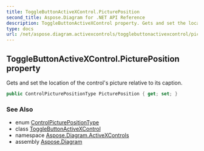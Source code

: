 ```yaml
---
title: ToggleButtonActiveXControl.PicturePosition
second_title: Aspose.Diagram for .NET API Reference
description: ToggleButtonActiveXControl property. Gets and set the location of the controls picture relative to its caption
type: docs
url: /net/aspose.diagram.activexcontrols/togglebuttonactivexcontrol/pictureposition/
---
```

## ToggleButtonActiveXControl.PicturePosition property

Gets and set the location of the control's picture relative to its caption.

```csharp
public ControlPicturePositionType PicturePosition { get; set; }
```

### See Also

* enum [ControlPicturePositionType](../../controlpicturepositiontype/)
* class [ToggleButtonActiveXControl](../)
* namespace [Aspose.Diagram.ActiveXControls](../../togglebuttonactivexcontrol/)
* assembly [Aspose.Diagram](../../../)


